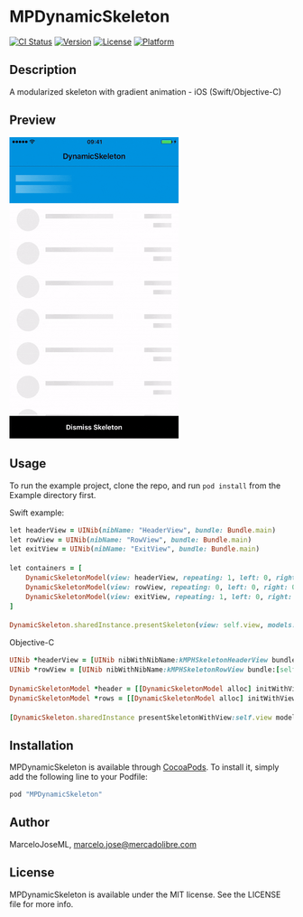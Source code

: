 # MPDynamicSkeleton

[![CI Status](http://img.shields.io/travis/FedericoBF/MPDynamicSkeleton.svg?style=flat)](https://travis-ci.org/FedericoBF/MPDynamicSkeleton)
[![Version](https://img.shields.io/cocoapods/v/MPDynamicSkeleton.svg?style=flat)](http://cocoapods.org/pods/MPDynamicSkeleton)
[![License](https://img.shields.io/cocoapods/l/MPDynamicSkeleton.svg?style=flat)](http://cocoapods.org/pods/MPDynamicSkeleton)
[![Platform](https://img.shields.io/cocoapods/p/MPDynamicSkeleton.svg?style=flat)](http://cocoapods.org/pods/MPDynamicSkeleton)

## Description
A modularized skeleton with gradient animation - iOS (Swift/Objective-C)

## Preview
<img src="skeleton.gif" width="300"/>

## Usage
To run the example project, clone the repo, and run `pod install` from the Example directory first.

Swift example:

```ruby
let headerView = UINib(nibName: "HeaderView", bundle: Bundle.main)
let rowView = UINib(nibName: "RowView", bundle: Bundle.main)
let exitView = UINib(nibName: "ExitView", bundle: Bundle.main)

let containers = [
    DynamicSkeletonModel(view: headerView, repeating: 1, left: 0, right: 0, top: 0, height: 82),
    DynamicSkeletonModel(view: rowView, repeating: 0, left: 0, right: 0, top: 82, bottom: 50, height: 74),
    DynamicSkeletonModel(view: exitView, repeating: 1, left: 0, right: 0, bottom: 0, height: 50)
]

DynamicSkeleton.sharedInstance.presentSkeleton(view: self.view, models: containers)
```

Objective-C
```ruby
UINib *headerView = [UINib nibWithNibName:kMPHSkeletonHeaderView bundle:[self mp_bundle]];
UINib *rowView = [UINib nibWithNibName:kMPHSkeletonRowView bundle:[self mp_bundle]];

DynamicSkeletonModel *header = [[DynamicSkeletonModel alloc] initWithView:headerView repeating:1 left:0 right:0 top:0 height:94];
DynamicSkeletonModel *rows = [[DynamicSkeletonModel alloc] initWithView:rowView repeating:0 left:0 right:0 top:94 bottom:0 height:79];

[DynamicSkeleton.sharedInstance presentSkeletonWithView:self.view models:[[NSArray alloc] initWithObjects:header, rows, nil]];
```

## Installation
MPDynamicSkeleton is available through [CocoaPods](http://cocoapods.org). To install
it, simply add the following line to your Podfile:

```ruby
pod "MPDynamicSkeleton"
```
## Author
MarceloJoseML, marcelo.jose@mercadolibre.com

## License
MPDynamicSkeleton is available under the MIT license. See the LICENSE file for more info.
